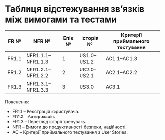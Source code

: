 # Таблиця відстежування зв’язків між вимогами та тестами

 
| FR №  | NFR №        | Епік № | Історія № | Критерії приймального тестування |
|-------|--------------|--------|------------|----------------------------------|
| FR1.1 | NFR1.1.1–NFR1.1.3 | 1 | US1.0–US1.2 | AC1.1–AC1.3 |
| FR1.2 | NFR1.2.1–NFR1.2.2 | 2 | US2.0–US2.1 | AC2.1–AC2.2 |
| FR1.3 | NFR1.3.1–NFR1.3.3 | 3 | US3.0 | AC3.1 |

Пояснення:
- FR1.1 – Реєстрація користувача.  
- FR1.2 – Авторизація.  
- FR1.3 – Перегляд історії тренувань.  
- NFR – Вимоги до продуктивності, безпеки, надійності.  
- AC – Критерії приймального тестування з User Stories.
